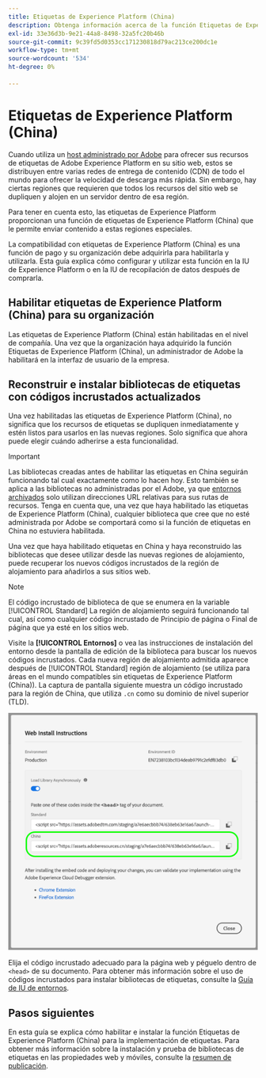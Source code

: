 ```yaml
---
title: Etiquetas de Experience Platform (China)
description: Obtenga información acerca de la función Etiquetas de Experience Platform (China) y cómo se puede utilizar para entregar contenido en varias regiones geográficas.
exl-id: 33e36d3b-9e21-44a8-8498-32a5fc20b46b
source-git-commit: 9c39fd5d0353cc171230818d79ac213ce200dc1e
workflow-type: tm+mt
source-wordcount: '534'
ht-degree: 0%

---
```


# Etiquetas de Experience Platform (China)

Cuando utiliza un [host administrado por Adobe](./hosts/managed-by-adobe-host.md) para ofrecer sus recursos de etiquetas de Adobe Experience Platform en su sitio web, estos se distribuyen entre varias redes de entrega de contenido (CDN) de todo el mundo para ofrecer la velocidad de descarga más rápida. Sin embargo, hay ciertas regiones que requieren que todos los recursos del sitio web se dupliquen y alojen en un servidor dentro de esa región.

Para tener en cuenta esto, las etiquetas de Experience Platform proporcionan una función de etiquetas de Experience Platform (China) que le permite enviar contenido a estas regiones especiales.

La compatibilidad con etiquetas de Experience Platform (China) es una función de pago y su organización debe adquirirla para habilitarla y utilizarla. Esta guía explica cómo configurar y utilizar esta función en la IU de Experience Platform o en la IU de recopilación de datos después de comprarla.

## Habilitar etiquetas de Experience Platform (China) para su organización

Las etiquetas de Experience Platform (China) están habilitadas en el nivel de compañía. Una vez que la organización haya adquirido la función Etiquetas de Experience Platform (China), un administrador de Adobe la habilitará en la interfaz de usuario de la empresa.

## Reconstruir e instalar bibliotecas de etiquetas con códigos incrustados actualizados

Una vez habilitadas las etiquetas de Experience Platform (China), no significa que los recursos de etiquetas se dupliquen inmediatamente y estén listos para usarlos en las nuevas regiones. Solo significa que ahora puede elegir cuándo adherirse a esta funcionalidad.

>[!IMPORTANT]
>
>Las bibliotecas creadas antes de habilitar las etiquetas en China seguirán funcionando tal cual exactamente como lo hacen hoy. Esto también se aplica a las bibliotecas no administradas por el Adobe, ya que [entornos archivados](./environments.md#archive) solo utilizan direcciones URL relativas para sus rutas de recursos. Tenga en cuenta que, una vez que haya habilitado las etiquetas de Experience Platform (China), cualquier biblioteca que cree que no esté administrada por Adobe se comportará como si la función de etiquetas en China no estuviera habilitada.

Una vez que haya habilitado etiquetas en China y haya reconstruido las bibliotecas que desee utilizar desde las nuevas regiones de alojamiento, puede recuperar los nuevos códigos incrustados de la región de alojamiento para añadirlos a sus sitios web.

>[!NOTE]
>
>El código incrustado de biblioteca de que se enumera en la variable [!UICONTROL Standard] La región de alojamiento seguirá funcionando tal cual, así como cualquier código incrustado de Principio de página o Final de página que ya esté en los sitios web.

Visite la **[!UICONTROL Entornos]** o vea las instrucciones de instalación del entorno desde la pantalla de edición de la biblioteca para buscar los nuevos códigos incrustados. Cada nueva región de alojamiento admitida aparece después de [!UICONTROL Standard] región de alojamiento (se utiliza para áreas en el mundo compatibles sin etiquetas de Experience Platform (China)). La captura de pantalla siguiente muestra un código incrustado para la región de China, que utiliza `.cn` como su dominio de nivel superior (TLD).

![Código incrustado para la región de China](../../images/ui/publishing/premium-cdn/embed-codes.png)

Elija el código incrustado adecuado para la página web y péguelo dentro de `<head>` de su documento. Para obtener más información sobre el uso de códigos incrustados para instalar bibliotecas de etiquetas, consulte la [Guía de IU de entornos](./environments.md#installation).

## Pasos siguientes

En esta guía se explica cómo habilitar e instalar la función Etiquetas de Experience Platform (China) para la implementación de etiquetas. Para obtener más información sobre la instalación y prueba de bibliotecas de etiquetas en las propiedades web y móviles, consulte la [resumen de publicación](./overview.md).

